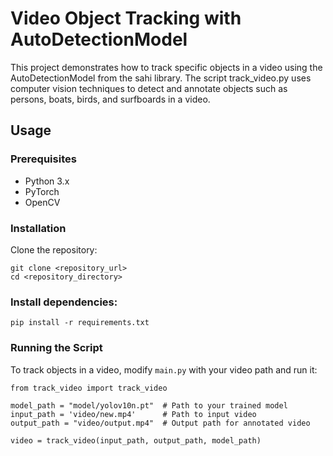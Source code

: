 # Video Object Tracking with AutoDetectionModel

This project demonstrates how to track specific objects in a video using the AutoDetectionModel from the sahi library. The script track_video.py uses computer vision techniques to detect and annotate objects such as persons, boats, birds, and surfboards in a video.

## Usage

### Prerequisites

- Python 3.x
- PyTorch
- OpenCV

### Installation

Clone the repository:

```
git clone <repository_url>
cd <repository_directory>
```

### Install dependencies:

```
pip install -r requirements.txt
```

### Running the Script

To track objects in a video, modify `main.py` with your video path and run it:

```
from track_video import track_video

model_path = "model/yolov10n.pt"  # Path to your trained model
input_path = 'video/new.mp4'      # Path to input video
output_path = "video/output.mp4"  # Output path for annotated video

video = track_video(input_path, output_path, model_path)
```